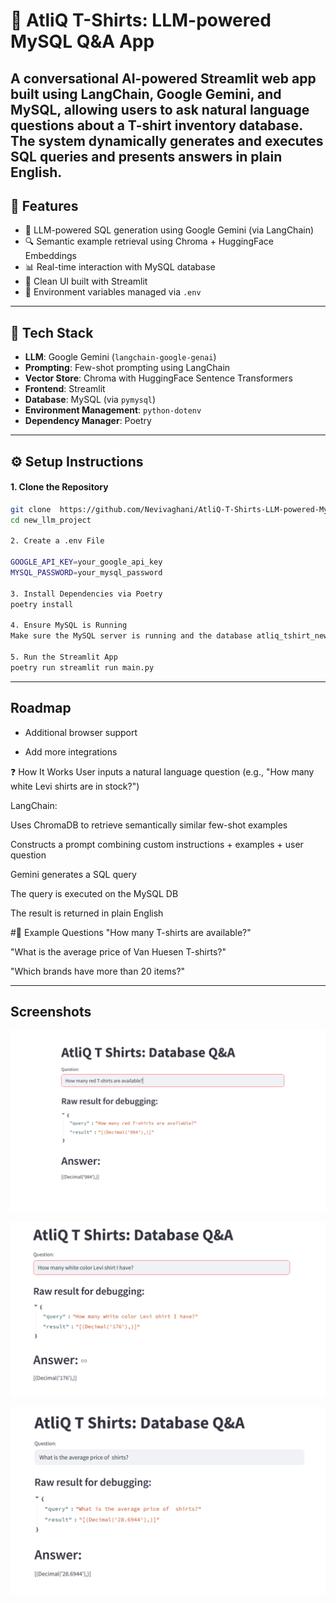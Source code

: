 # 🧠 AtliQ T-Shirts: LLM-powered MySQL Q&A App

A conversational AI-powered Streamlit web app built using **LangChain**, **Google Gemini**, and **MySQL**, allowing users to ask natural language questions about a T-shirt inventory database. The system dynamically generates and executes SQL queries and presents answers in plain English.
---

## 🚀 Features

- 🤖 LLM-powered SQL generation using Google Gemini (via LangChain)
- 🔍 Semantic example retrieval using Chroma + HuggingFace Embeddings
- 📊 Real-time interaction with MySQL database
- 🧾 Clean UI built with Streamlit
- 🔐 Environment variables managed via `.env`

------

## 🧠 Tech Stack

- **LLM**: Google Gemini (`langchain-google-genai`)
- **Prompting**: Few-shot prompting using LangChain
- **Vector Store**: Chroma with HuggingFace Sentence Transformers
- **Frontend**: Streamlit
- **Database**: MySQL (via `pymysql`)
- **Environment Management**: `python-dotenv`
- **Dependency Manager**: Poetry

---
## ⚙️ Setup Instructions

#### 1. Clone the Repository

```bash
git clone  https://github.com/Nevivaghani/AtliQ-T-Shirts-LLM-powered-MySQL-Q-A-App.git
cd new_llm_project

2. Create a .env File

GOOGLE_API_KEY=your_google_api_key
MYSQL_PASSWORD=your_mysql_password

3. Install Dependencies via Poetry
poetry install

4. Ensure MySQL is Running
Make sure the MySQL server is running and the database atliq_tshirt_new is available.

5. Run the Streamlit App
poetry run streamlit run main.py

```

---
## Roadmap

- Additional browser support

- Add more integrations

❓ How It Works
User inputs a natural language question (e.g., "How many white Levi shirts are in stock?")

LangChain:

Uses ChromaDB to retrieve semantically similar few-shot examples

Constructs a prompt combining custom instructions + examples + user question

Gemini generates a SQL query

The query is executed on the MySQL DB

The result is returned in plain English

#🧪 Example Questions
"How many T-shirts are available?"

"What is the average price of Van Huesen T-shirts?"

"Which brands have more than 20 items?"

---
## Screenshots

![App Screenshot][def]

![App Screenshot][def2]

![App Screenshot][def3]

[def]: ./assets/atliq1.png

[def2]: ./assets/atliq2.png

[def3]: ./assets/atliq3.png





